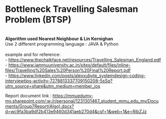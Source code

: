 # Bottleneck Travelling Salesman Problem (BTSP)

<br><b> Algorithm used Nearest Neighbour & Lin Kernighan </b>
<br>Use 2 different programming language : JAVA & Python
<br>
<br>example and for reference:
<br> - https://www.thechalkface.net/resources/Travelling_Salesman_England.pdf
<br> - https://www.jammuuniversity.ac.in/sites/default/files/inline-files/Travelling%20Sales%20Person%20Final%20Report.pdf
<br> - https://www.linkedin.com/posts/alexxubyte_systemdesign-coding-interviewtips-activity-7278813337709150208-5sSq?utm_source=share&utm_medium=member_ios

Report document link : https://mmuedumy-my.sharepoint.com/:w:/r/personal/1231301467_student_mmu_edu_my/Documents/Group7Report(Algo).docx?d=wc9fa3ba9df2b413e9460d341aeb270d4&csf=1&web=1&e=RibZJz

